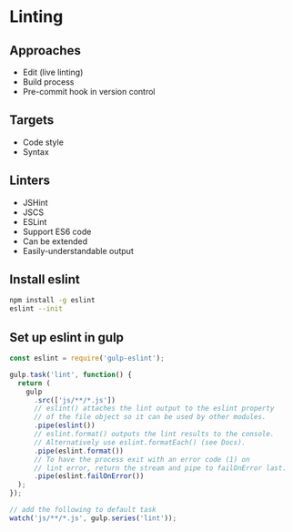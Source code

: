 # Linting

## Approaches
- Edit (live linting)
- Build process
- Pre-commit hook in version control

## Targets
- Code style
- Syntax

## Linters
- JSHint
- JSCS
- ESLint
- Support ES6 code
- Can be extended
- Easily-understandable output

## Install eslint

```sh
npm install -g eslint
eslint --init
```

## Set up eslint in gulp

```js
const eslint = require('gulp-eslint');

gulp.task('lint', function() {
  return (
    gulp
      .src(['js/**/*.js'])
      // eslint() attaches the lint output to the eslint property
      // of the file object so it can be used by other modules.
      .pipe(eslint())
      // eslint.format() outputs the lint results to the console.
      // Alternatively use eslint.formatEach() (see Docs).
      .pipe(eslint.format())
      // To have the process exit with an error code (1) on
      // lint error, return the stream and pipe to failOnError last.
      .pipe(eslint.failOnError())
  );
});

// add the following to default task
watch('js/**/*.js', gulp.series('lint'));
```
